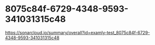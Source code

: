 # 8075c84f-6729-4348-9593-341031315c48
https://sonarcloud.io/summary/overall?id=examly-test_8075c84f-6729-4348-9593-341031315c48
